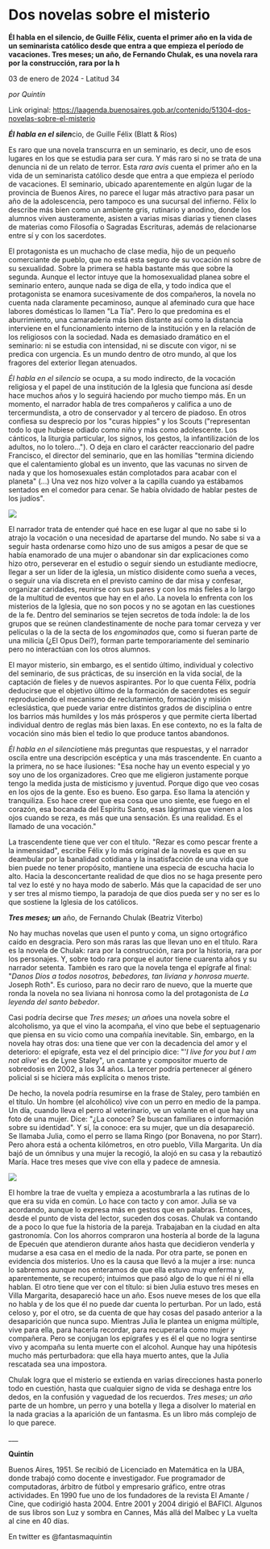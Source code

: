 # Dos novelas sobre el misterio

**Él habla en el silencio, de Guille Félix, cuenta el primer año en la vida de un seminarista católico desde que entra a que empieza el período de vacaciones. Tres meses; un año, de Fernando Chulak, es una novela rara por la construcción, rara por la h**

03 de enero de 2024 - Latitud 34

_por Quintín_

Link original: https://laagenda.buenosaires.gob.ar/contenido/51304-dos-novelas-sobre-el-misterio



***Él habla en el silen***cio, de Guille Félix (Blatt & Ríos)




Es raro que una novela transcurra en un seminario, es decir, uno de esos lugares en los que se estudia para ser cura. Y más raro si no se trata de una denuncia ni de un relato de terror. Esta *rara avis* cuenta el primer año en la vida de un seminarista católico desde que entra a que empieza el período de vacaciones. El seminario, ubicado aparentemente en algún lugar de la provincia de Buenos Aires, no parece el lugar más atractivo para pasar un año de la adolescencia, pero tampoco es una sucursal del infierno. Félix lo describe más bien como un ambiente gris, rutinario y anodino, donde los alumnos viven austeramente, asisten a varias misas diarias y tienen clases de materias como Filosofía o Sagradas Escrituras, además de relacionarse entre sí y con los sacerdotes.




El protagonista es un muchacho de clase media, hijo de un pequeño comerciante de pueblo, que no está esta seguro de su vocación ni sobre de su sexualidad. Sobre la primera se habla bastante más que sobre la segunda. Aunque el lector intuye que la homosexualidad planea sobre el seminario entero, aunque nada se diga de ella, y todo indica que el protagonista se enamora sucesivamente de dos compañeros, la novela no cuenta nada claramente pecaminoso, aunque al afeminado cura que hace labores domésticas lo llamen "La Tía". Pero lo que predomina es el aburrimiento, una camaradería más bien distante así como la distancia interviene en el funcionamiento interno de la institución y en la relación de los religiosos con la sociedad. Nada es demasiado dramático en el seminario: ni se estudia con intensidad, ni se discute con vigor, ni se predica con urgencia. Es un mundo dentro de otro mundo, al que los fragores del exterior llegan atenuados.




*Él habla en el silencio* se ocupa, a su modo indirecto, de la vocación religiosa y el papel de una institución de la Iglesia que funciona así desde hace muchos años y lo seguirá haciendo por mucho tiempo más. En un momento, el narrador habla de tres compañeros y califica a uno de tercermundista, a otro de conservador y al tercero de piadoso. En otros confiesa su desprecio por los "curas hippies" y los Scouts ("representan todo lo que hubiese odiado como niño y más como adolescente. Los cánticos, la liturgia particular, los signos, los gestos, la infantilización de los adultos, no lo tolero..."). O deja en claro el carácter reaccionario del padre Francisco, el director del seminario, que en las homilías "termina diciendo que el calentamiento global es un invento, que las vacunas no sirven de nada y que los homosexuales están complotados para acabar con el planeta" (...) Una vez nos hizo volver a la capilla cuando ya estábamos sentados en el comedor para cenar. Se había olvidado de hablar pestes de los judíos".




![](https://cdn.feater.me/files/images/3362386/5596d866-6fe5-47f0-a230-f2cf18f6b3a6.png)




El narrador trata de entender qué hace en ese lugar al que no sabe si lo atrajo la vocación o una necesidad de apartarse del mundo. No sabe si va a seguir hasta ordenarse como hizo uno de sus amigos a pesar de que se había enamorado de una mujer o abandonar sin dar explicaciones como hizo otro, perseverar en el estudio o seguir siendo un estudiante mediocre, llegar a ser un líder de la iglesia, un místico disidente como sueña a veces, o seguir una vía discreta en el previsto camino de dar misa y confesar, organizar caridades, reunirse con sus pares y con los más fieles a lo largo de la multitud de eventos que hay en el año. La novela lo enfrenta con los misterios de la Iglesia, que no son pocos y no se agotan en las cuestiones de la fe. Dentro del seminarios se tejen secretos de toda índole: la de los grupos que se reúnen clandestinamente de noche para tomar cerveza y ver películas o la de la secta de los *engominados* que, como si fueran parte de una milicia (¿El Opus Dei?), forman parte temporariamente del seminario pero no interactúan con los otros alumnos.




El mayor misterio, sin embargo, es el sentido último, individual y colectivo del seminario, de sus prácticas, de su inserción en la vida social, de la captación de fieles y de nuevos aspirantes. Por lo que cuenta Félix, podría deducirse que el objetivo último de la formación de sacerdotes es seguir reproduciendo el mecanismo de reclutamiento, formación y misión eclesiástica, que puede variar entre distintos grados de disciplina o entre los barrios más humildes y los más prósperos y que permite cierta libertad individual dentro de reglas más bien laxas. En ese contexto, no es la falta de vocación sino más bien el tedio lo que produce tantos abandonos.




*Él habla en el silencio*tiene más preguntas que respuestas, y el narrador oscila entre una descripción escéptica y una más trascendente. En cuanto a la primera, no se hace ilusiones: "Esa noche hay un evento especial y yo soy uno de los organizadores. Creo que me eligieron justamente porque tengo la medida justa de misticismo y juventud. Porque digo que veo cosas en los ojos de la gente. Eso es bueno. Eso garpa. Eso llama la atención y tranquiliza. Eso hace creer que esa cosa que uno siente, ese fuego en el corazón, esa bocanada del Espíritu Santo, esas lágrimas que vienen a los ojos cuando se reza, es más que una sensación. Es una realidad. Es el llamado de una vocación."




La trascendente tiene que ver con el título. "Rezar es como pescar frente a la inmensidad", escribe Félix y lo más original de la novela es que en su deambular por la banalidad cotidiana y la insatisfacción de una vida que bien puede no tener propósito, mantiene una especia de escucha hacia lo alto. Hacia la desconcertante realidad de que dios no se haga presente pero tal vez lo esté y no haya modo de saberlo. Más que la capacidad de ser uno y ser tres al mismo tiempo, la paradoja de que dios pueda ser y no ser es lo que sostiene la Iglesia de los católicos.




***Tres meses; un*** año, de Fernando Chulak (Beatriz Viterbo)




No hay muchas novelas que usen el punto y coma, un signo ortográfico caído en desgracia. Pero son más raras las que llevan uno en el título. Rara es la novela de Chulak: rara por la construcción, rara por la historia, rara por los personajes. Y, sobre todo rara porque el autor tiene cuarenta años y su narrador setenta. También es raro que la novela tenga el epígrafe al final: "*Danos Dios a todos nosotros, bebedores, tan liviana y honrosa muerte.* Joseph Roth". Es curioso, para no decir raro de nuevo, que la muerte que ronda la novela no sea liviana ni honrosa como la del protagonista de *La leyenda del santo bebedor*.




Casi podría decirse que *Tres meses; un año*es una novela sobre el alcoholismo, ya que el vino la acompaña, el vino que bebe el septuagenario que piensa en su vicio como una compañía inevitable. Sin, embargo, en la novela hay otras dos: una tiene que ver con la decadencia del amor y el deterioro: el epígrafe, esta vez el del principio dice: "'*I live for you but I am not alive'* es de Lyne Staley"*,* un cantante y compositor muerto de sobredosis en 2002, a los 34 años. La tercer podría pertenecer al género policial si se hiciera más explícita o menos triste.




De hecho, la novela podría resumirse en la frase de Staley, pero también en el título. Un hombre (el alcohólico) vive con un perro en medio de la pampa. Un día, cuando lleva el perro al veterinario, ve un volante en el que hay una foto de una mujer. Dice: "¿La conoce? Se buscan familiares o información sobre su identidad". Y sí, la conoce: era su mujer, que un día desapareció. Se llamaba Julia, como el perro se llama Ringo (por Bonavena, no por Starr). Pero ahora está a ochenta kilómetros, en otro pueblo, Villa Margarita. Un día bajó de un ómnibus y una mujer la recogió, la alojó en su casa y la rebautizó María. Hace tres meses que vive con ella y padece de amnesia.




![](https://cdn.feater.me/files/images/3361989/3e7f6104-3002-44a0-a981-91eea29568a6.png)




El hombre la trae de vuelta y empieza a acostumbrarla a las rutinas de lo que era su vida en común. Lo hace con tacto y con amor. Julia se va acordando, aunque lo expresa más en gestos que en palabras. Entonces, desde el punto de vista del lector, suceden dos cosas. Chulak va contando de a poco lo que fue la historia de la pareja. Trabajaban en la ciudad en alta gastronomía. Con los ahorros compraron una hostería al borde de la laguna de Epecuén que atendieron durante años hasta que decidieron venderla y mudarse a esa casa en el medio de la nada. Por otra parte, se ponen en evidencia dos misterios. Uno es la causa que llevó a la mujer a irse: nunca lo sabremos aunque nos enteramos de que ella estuvo muy enferma y, aparentemente, se recuperó; intuimos que pasó algo de lo que ni él ni ella hablan. El otro tiene que ver con el título: si bien Julia estuvo tres meses en Villa Margarita, desapareció hace un año. Esos nueve meses de los que ella no habla y de los que él no puede dar cuenta lo perturban. Por un lado, está celoso y, por el otro, se da cuenta de que hay cosas del pasado anterior a la desaparición que nunca supo. Mientras Julia le plantea un enigma múltiple, vive para ella, para hacerla recordar, para recuperarla como mujer y compañera. Pero se conjugan los epígrafes y es él el que no logra sentirse vivo y acompaña su lenta muerte con el alcohol. Aunque hay una hipótesis mucho más perturbadora: que ella haya muerto antes, que la Julia rescatada sea una impostora.




Chulak logra que el misterio se extienda en varias direcciones hasta ponerlo todo en cuestión, hasta que cualquier signo de vida se deshaga entre los dedos, en la confusión y vaguedad de los recuerdos. *Tres meses; un año* parte de un hombre, un perro y una botella y llega a disolver lo material en la nada gracias a la aparición de un fantasma. Es un libro más complejo de lo que parece.




\_\_\_




**Quintín**




Buenos Aires, 1951. Se recibió de Licenciado en Matemática en la UBA, donde trabajó como docente e investigador. Fue programador de computadoras, árbitro de fútbol y empresario gráfico, entre otras actividades. En 1990 fue uno de los fundadores de la revista El Amante / Cine, que codirigió hasta 2004. Entre 2001 y 2004 dirigió el BAFICI. Algunos de sus libros son Luz y sombra en Cannes, Más allá del Malbec y La vuelta al cine en 40 días.




En twitter es @fantasmaquintin



